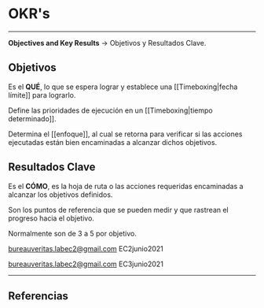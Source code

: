 # OKR's
---

**Objectives and Key Results** -> Objetivos y Resultados Clave.

## Objetivos
Es el **QUÉ**, lo que se espera lograr y establece una [[Timeboxing|fecha límite]] para lograrlo.

Define las prioridades de ejecución en un [[Timeboxing|tiempo determinado]].

Determina el [[enfoque]], al cual se retorna para verificar si las acciones ejecutadas están bien encaminadas a alcanzar dichos objetivos.

## Resultados Clave
Es el **CÓMO**, es la hoja de ruta o las acciones requeridas encaminadas a alcanzar los objetivos definidos.

Son los puntos de referencia que se pueden medir y que rastrean el progreso hacia el objetivo.

Normalmente son de 3 a 5 por objetivo.

bureauveritas.labec2@gmail.com
EC2junio2021

bureauveritas.labec2@gmail.com
EC3junio2021

---

## Referencias
